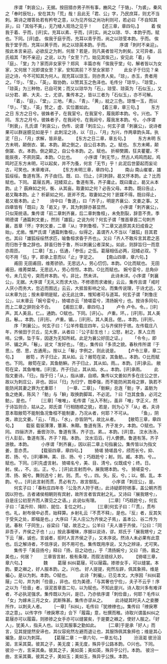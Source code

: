 <!-- { "loadSidebar": true } -->
　　序谓「刺哀公」，无据。按田猎亦男子所有事，豳风之「于貉」、「为裘」，秦风之「奉时辰牡」，安在其为「荒」哉！且此无「君、公」字，乃民庶耳，则尤不当刺。第诗之赠答处若有矜夸之意，以为见齐俗之尚功利则可，若必曰「不自知其非」，曰「其俗不美」，无乃矮人观场之见乎！
　　【还三章，章四句。】
　　着
俟我于着、乎而，[评]实。充耳以素、乎而，[评]实。尚之以琼、华、本韵乎而。赋也。下同。[评]虚。
俟我于庭乎而，充耳以青乎而，尚之以琼莹本韵。乎而。
俟我于堂乎而，充耳以黄乎而，尚之以琼英本韵。乎而。
　　序谓「刺时不亲迎」。按此本言亲迎。必欲反之为刺，何居？若是，则凡美者皆可为刺矣。又可异者，吕氏祖其「刺不亲迎」之说，以为「女至？门，始见其俟己」，安见此「着」与「庭」、「堂」为？家而非女家乎？郑风　丰篇亦有「俟我乎堂」句，解者皆以为女家，又何居？况即谓女至？家，安知其前？不至女家耶？
　　此女子于归见？亲迎之诗，今不可知其为何人。观充耳以琼玉，则亦贵人矣。「琼」，赤玉，贵者用之。「华」、「莹」、「英」，取协韵，以赞其玉之色泽也。毛传分「琼华」、「琼莹」、「琼英」为三种物，已自可笑；而又以琼华为「石」，琼莹、琼英为「石似玉」，又以分君、卿、大夫、士，尤谬。集传本之，皆以三者为「石似玉」，亦不可解。
　　「着」、「庭」、「堂」，三地。「素」、「青」、「黄」，紞之三色。琼惟一玉，而以「华」、「莹」、「英」赞之，虚、实位置如此。
　　【着三章，章三句。】
　　东方之日
东方之日兮。彼姝者子，在我室兮。在我室兮，履我即本韵。兮。兴也。下同。
东方之月兮。彼姝者子，在我闼兮。在我闼兮，履我发本韵。兮。
小序谓「刺衰」，孔氏谓「刺哀公」，伪传、说谓「刺庄公」，何玄子谓「刺襄公」，说诗者果可以群逞臆见如是乎！
此刺淫之诗，以「日」、「月」为兴，作两章韵头耳。执泥「日」、「月」求解，皆非是。
　　【东方之日二章，章五句。】
　　东方未明
东方未明，颠倒衣、裳。本韵。颠之倒之，自公召本韵。之。赋也。
东方未晞，颠倒裳、衣。本韵。倒之颠之，自公令本韵。之。赋也。
折柳樊圃，狂夫瞿瞿。不能辰夜，不夙则莫。本韵。○比也。
　　小序谓「刺无节」，然古人鸡鸣而起，鸡鸣时正东方未明，可以起矣，并不为蚤，何言「无节」乎！此泥后世晏起而妄论古，可笑也。末章难详。
　　【东方未明三章，章四句。】
　　南山
南山崔崔，雄狐绥绥。鲁道有荡，齐子由归。既、曰、归止，[评]刺辞。曷又怀本韵。止？比而赋也。下同。
葛屦五两，冠緌双止。鲁道有荡，齐子庸止。既曰庸止，曷又从本韵。止？
蓺麻如之何，衡、从其亩。取妻如之何？必告父母。本韵。既曰告止，曷又鞠本韵。止？
析薪如之何，匪斧不克。取妻如之何？匪媒不得。既曰得止，曷又极本韵。止？
　　诗中曰「鲁道」，曰「齐子」，明是齐襄公、文姜之事。又四章皆有「既曰」及「曷又」字，其为刺辞亦甚显然。
　　小序谓「刺齐襄公」，只似笼统语。集传谓「前二章刺齐襄，后二章刺鲁桓」，未免割裂，辞意不贵。季明德谓「通篇刺文姜」，然则「雄狐」之说为何？何玄子谓「惟首章首二句刺齐襄，首章『怀』字刺文姜，二章『从』字刺鲁桓，下二章又追原其夫妇成昏之始」，尤凿。惟严氏谓「通篇刺鲁桓」，似得之，盖谓齐人不当以「雄狐」目其君也。其曰「雄狐绥绥然求匹，喻鲁桓求昏于齐也」。又曰「齐人不敢斥言其君之恶而归咎于鲁之辞也。辞虽归咎于鲁，所以刺襄公者深矣」。如此，则辞旨归一而意亦周匝。
　　[二章]「五」，伍通，「参伍」之伍。葛屦相伍必两，冠緌必双。下句不用「伍」字，即承上意而以「止」字足之。
　　【南山四章，章六句。】
　　甫田
无田甫田，维莠骄骄。无思远人，劳心忉忉。本韵。○比而赋也。
无田甫田，维莠桀桀。无思远人，劳心怛怛。本韵。○比而赋也。
婉兮娈兮，总角丱兮。未几见兮，突而弁本韵。兮。非比，然未详。
　　此诗未详。小序谓「刺襄公」，无据。大序谓「无礼义而求大功，不修德而求诸侯」云云，集传且谓「戒时人厌小而务大，忽近而图远」云云，大抵皆影响之论。而集传说理，于诗尤远，又以末章为比；按未章明是赋，必无此比体，惟知者可与道耳。何玄子谓「刺鲁庄公」，以末章云「婉兮娈兮」，猗嗟亦云「猗嗟娈兮，清扬婉兮」也。按诗多同句，而上二章之辞则全不合。
　　【甫田三章，章四句。】
　　卢令
卢令。令。，[评]声。其人美且。仁。。通韵。○赋也。下同。[评]心。
卢重。环。，[评]形。其人美且。鬈。。本韵。[评]形。
卢重。镅。，[评]形。其人美且。偲。。本韵。[评]形。
　　序「刺襄公」。何玄子曰：「公羊传载庄四年，公与齐侯狩于禚。左传载庄八年，齐侯田于贝丘，见大豕，从者曰：『公子彭生也！』公怒，射之，豕人立而啼。公惧，坠于车，因遂为无知所弒。此足为襄公好田之证。」
　　「令令」，即环、镅之声。「鬈」，说文「发好也」。「偲」，集传曰「多须之貌。春秋传所谓『于思』。偲、思，古通用」。按以上「鬈」字例之，则此说是。
　　【卢令三章，章二句。】
　　敝笱
。齐子归止，其从如。云？敝笱在梁，其鱼鲂。。本韵。○比而赋也。下同。
敝笱在梁，其鱼鲂鱮。齐子归止，其从如。雨。。本韵。[评]承云。
敝笱在梁，其鱼唯唯。[评]变。齐子归止，其从如。水。。本韵。[评]承雨。
　　此指文姜诗。「归」，指于归；「从」，指从嫁，自顺。集传以文姜如齐多在庄公之世，故以为刺庄公，非也。因以「归」为归宁，既牵强，而不能防闲其母之罪，孰若不能防闲其妻之罪为尤重耶！
　　[一章、二章]」、「鲂鱮」总连「鲂」字，盖鲂为鱼之绝美，陈风？「鲂」与「鱮」取换韵脚耳，不必泥。？曰「岂其食鱼，必河之鲂」，是也。「
　　[三章]「唯唯」，毛传谓「出入不制」，虽非「唯」字正义，然于诗旨则合，姑从之。郑氏谓「行相随顺之貌」，若是，则为心下「从」者。夫诗意本取敝笱不能制鱼况鲁桓不能制妻，乃况从者，何耶？不可从。
　　「鱼」，阴类，故比文姜。「云」、「雨」、「水」，亦皆阴气，故比从者。
　　【敝笱三章，章四句。】
　　载驱
载驱薄薄，簟茀、朱鞹。鲁道有荡，齐子发夕。本韵。○赋也。下同。
四骊济济，垂辔沵沵。鲁道有荡，齐子岂。弟。。本韵。[评]意。
汶水汤汤，行人彭彭。鲁道有荡，齐子？翔。本韵。
汶水滔滔，行人儦儦。鲁道有荡，齐子游敖。本韵。
　　小序谓「刺齐襄」，因以前二章上句指襄公。集传皆以为指文姜，意亦贯。
　　【载驱四章，章四句。】
　　猗嗟
猗嗟昌兮，颀而长兮。抑、若、扬、兮。[评]摹神。美、目、扬、兮；巧趋跄兮；射。则。臧。本韵。兮。。赋也。下同。[评]先虚言射。
猗嗟名兮，美、目、清兮。仪既成兮；终。日。射。侯。，不。出。正。兮。；[评]此言射而中。展我甥本韵。兮。
猗嗟娈兮，清、扬、婉兮。舞则选兮；射。则。贯。兮。，四。矢。反。兮。；以。御。乱。本韵。兮。。[评]此言射而贯，贯必有力，故言御乱。
　　小序谓「刺庄公」，是。
　　何玄子曰：「春秋庄四年冬『公及齐人狩于禚』，此诗疑即狩禚事，盖公朝齐而因以狩也。古者诸侯相朝则有宾射，故所言者皆宾射之礼。又诗曰『展我甥兮』，自是庄公初至齐而人骤见之之语。」此说似有理。
　　[二章]「巧趋跄兮」，何玄子曰：「盖升阶、降阶、就位、复位之时。」
　　[三章]何玄子曰：「『贯』，贯布也。礼，射布侯中必贯，始释算。乡射礼云『不贯不释』，是也。『反』者，反其矢于受矢之处，即楅是也。」大序曰「夫人庄公为齐侯之子焉」，盖本公、谷二传为说。春秋「子同生」，谷梁曰「疑，故志之」。公羊曰「夫人谮于齐侯，『公曰：「同非吾子，齐侯之子也！」』」按此事暧昧，序据以说诗，谬。郑氏于「展我甥兮」之下云「展，诚也，言诚者，拒时人言齐侯之子」，又本序说。然诗人未必果有此意也。后之解诗者，不信序说，则不用可也。集传既用序说，又为之辨诬，尤可笑。
　　集传于「美目扬兮」释曰「扬，目之动也」，于「清扬婉兮」又曰「扬，眉之美也」，何居？
　　三章皆言射，极有条理，而叙法错综入妙。
　　【猗嗟三章，章六句。】
　　　　魏
　　葛屦
纠纠葛屦，可以屦霜。掺掺女手，可以缝裳。本韵。要之襋之，好人服本韵。之。兴也。
好人提提，宛然左辟，佩其象揥。维是褊心，是以为刺。本韵。○赋也。
　　此诗「刺褊」，已见本文。大序因「纠纠葛屦」二句，并为刺「俭啬」，非也。俭为美德，「与其奢也宁俭」，夫子不云乎！序之以为「俭啬」者，误泥首章首二句，以为赋也。不知此是兴。诗人取兴多有难详者，不必执泥强求。集传既以为兴，是已，乃亦依序谓「刺俭啬」，何耶？毛传以「女」为嫁未三月之女，武断殊甚。集传亦谬从之。
　　此诗疑其时夫人之妾媵所作，以刺夫人者。
　　[一章]「纠纠」，毛传曰「犹缭缭也」。集传曰「缭戾寒凉之意」。以传字作「缭戾寒凉」合下「履霜」意，杜撰而稚。诗取兴谓虽纠纠之葛屦亦可以履霜，则掺掺之女手亦可以缝裳矣，于是要之襋之，使好人服之。「好人」，犹美人，指夫人也。以见其服事之勤如此。
　　[二章]于是承「好人」而言，见其提提然安谛也，其仪容宛然左避而退让也，其服饰佩其象揥也；维是其心褊急，是以为刺耳。
　　【葛屦二章：一章六句，一章五句。】
　　汾沮洳
彼汾沮洳，言采其莫。彼其之子，美无度；美无度，殊异乎公路本韵。○兴也。下同。
彼汾一方，言采其桑。彼其之子，美如英；美如英，殊异乎公行。本韵。
彼汾一曲，言采其藚。彼其之子，美如玉；美如玉，殊异乎公族。本韵。
